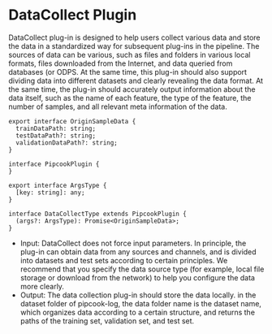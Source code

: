 # DataCollect  Plugin

DataCollect plug-in is designed to help users collect various data and store the data in a standardized way for subsequent plug-ins in the pipeline. The sources of data can be various, such as files and folders in various local formats, files downloaded from the Internet, and data queried from databases (or ODPS. At the same time, this plug-in should also support dividing data into different datasets and clearly revealing the data format. At the same time, the plug-in should accurately output information about the data itself, such as the name of each feature, the type of the feature, the number of samples, and all relevant meta information of the data.

```
export interface OriginSampleData {
  trainDataPath: string;
  testDataPath?: string;
  validationDataPath?: string;
}

interface PipcookPlugin {
}

export interface ArgsType {
  [key: string]: any;
}

interface DataCollectType extends PipcookPlugin {
  (args?: ArgsType): Promise<OriginSampleData>; 
}
```

- Input: DataCollect does not force input parameters. In principle, the plug-in can obtain data from any sources and channels, and is divided into datasets and test sets according to certain principles. We recommend that you specify the data source type (for example, local file storage or download from the network) to help you configure the data more clearly.
- Output: The data collection plug-in should store the data locally. in the dataset folder of pipcook-log, the data folder name is the dataset name, which organizes data according to a certain structure, and returns the paths of the training set, validation set, and test set.
